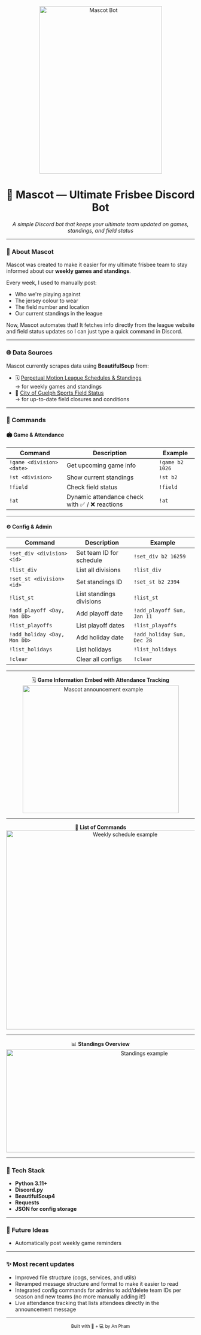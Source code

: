<div align="center">
  <img width="327" height="447" alt="Mascot Bot" src="https://github.com/user-attachments/assets/e6aa0648-a217-454e-b746-741c11aebaac" />
  <h1>🐶 Mascot — Ultimate Frisbee Discord Bot</h1>
  <p><i>A simple Discord bot that keeps your ultimate team updated on games, standings, and field status</i></p>
</div>

---

### 🥏 About Mascot

Mascot was created to make it easier for my ultimate frisbee team to stay informed about our **weekly games and standings**.

Every week, I used to manually post:
- Who we're playing against  
- The jersey colour to wear  
- The field number and location
- Our current standings in the league

Now, Mascot automates that! It fetches info directly from the league website and field status updates so I can just type a quick command in Discord. 

---

### 🌐 Data Sources

Mascot currently scrapes data using **BeautifulSoup** from:
- 🗓️ [Perpetual Motion League Schedules & Standings](https://perpetualmotion.org/ultimate-schedules-and-standings/)  
  → for weekly games and standings  
- 🌱 [City of Guelph Sports Field Status](https://guelph.ca/seasonal/sports-field-status/)  
  → for up-to-date field closures and conditions  

---

### 💬 Commands

#### 🏟️ Game & Attendance
| Command | Description | Example |
|----------|--------------|----------|
| `!game <division> <date>` | Get upcoming game info | `!game b2 1026` |
| `!st <division>` | Show current standings | `!st b2` |
| `!field` | Check field status | `!field` |
| `!at` | Dynamic attendance check with ✅ / ❌ reactions | `!at` |

---

#### ⚙️ Config & Admin
| Command | Description | Example |
|----------|--------------|----------|
| `!set_div <division> <id>` | Set team ID for schedule | `!set_div b2 16259` |
| `!list_div` | List all divisions | `!list_div` |
| `!set_st <division> <id>` | Set standings ID | `!set_st b2 2394` |
| `!list_st` | List standings divisions | `!list_st` |
| `!add_playoff <Day, Mon DD>` | Add playoff date | `!add_playoff Sun, Jan 11` |
| `!list_playoffs` | List playoff dates | `!list_playoffs` |
| `!add_holiday <Day, Mon DD>` | Add holiday date | `!add_holiday Sun, Dec 28` |
| `!list_holidays` | List holidays | `!list_holidays` |
| `!clear` | Clear all configs | `!clear` |

---
<div align="center">

🗓️ **Game Information Embed with Attendance Tracking**  
<img width="417" height="341" alt="Mascot announcement example" src="https://github.com/user-attachments/assets/21c1e81f-fd67-41ce-aea1-5630d431f20f" />

---

🐶 **List of Commands**  
<img width="620" height="531" alt="Weekly schedule example" src="https://github.com/user-attachments/assets/cc7792fa-126a-4965-a890-5f9ef5794785" />

---

📊 **Standings Overview**  
<img width="722" height="275" alt="Standings example" src="https://github.com/user-attachments/assets/222daec4-c921-47fb-afb5-35486dedb1a9" />

</div>

---
### 🧩 Tech Stack
- **Python 3.11+**
- **Discord.py**
- **BeautifulSoup4**
- **Requests**
- **JSON for config storage**

---

### 🧠 Future Ideas
- Automatically post weekly game reminders
---

### ✨ Most recent updates
- Improved file structure (cogs, services, and utils)
- Revamped message structure and format to make it easier to read
- Integrated config commands for admins to add/delete team IDs per season and new teams (no more manually adding it!)
- Live attendance tracking that lists attendees directly in the announcement message 

---
<div align="center">
  <sub>Built with 🥏 + 💻 by An Pham</sub>
</div>
